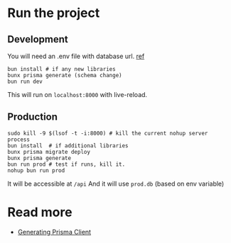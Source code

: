 # Run the project

## Development

You will need an .env file with database url. [ref](https://www.prisma.io/docs/orm/reference/connection-urls#sqlite)

```
bun install # if any new libraries
bunx prisma generate (schema change)
bun run dev
```

This will run on `localhost:8000` with live-reload.

## Production
```
sudo kill -9 $(lsof -t -i:8000) # kill the current nohup server process
bun install  # if additional libraries
bunx prisma migrate deploy
bunx prisma generate
bun run prod # test if runs, kill it.
nohup bun run prod
```

It will be accessible at `/api`
And it will use `prod.db` (based on env variable)

# Read more
- [Generating Prisma Client](https://www.prisma.io/docs/concepts/components/prisma-client/working-with-prismaclient/generating-prisma-client)

